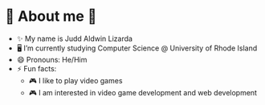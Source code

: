#  🔭 About me 👋
<!-- **JABlizzzard/JABlizzzard** is a ✨ _special_ ✨ repository because its `README.md` (this file) appears on your GitHub profile. -->
- ✨ My name is Judd Aldwin Lizarda
- 🖥 I’m currently studying Computer Science @ University of Rhode Island
- 😄 Pronouns: He/Him
- ⚡ Fun facts:
  - 🎮 I like to play video games
  - 🎮 I am interested in video game development and web development
